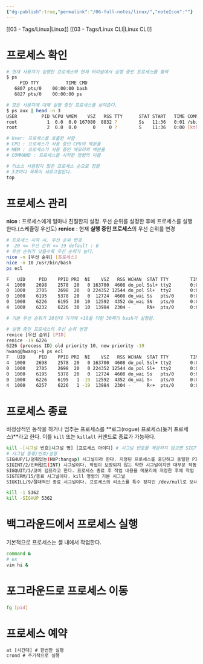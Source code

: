 ```yaml
---
{"dg-publish":true,"permalink":"/06-full-notes/linux/","noteIcon":""}
---
```


[[03 - Tags/Linux\|Linux]] [[03 - Tags/Linux CLI\|Linux CLI]]
# 프로세스 확인
```Bash
# 현재 사용자가 실행한 프로세스와 현재 터미널에서 실행 중인 프로세스를 출력
$ ps
	 PID TTY          TIME CMD
   6807 pts/0    00:00:00 bash
   6827 pts/0    00:00:00 ps

# 모든 사용자에 대해 실행 중인 프로세스를 보여준다.
$ ps aux | head -n 3
USER         PID %CPU %MEM    VSZ   RSS TTY      STAT START   TIME COMMAND
root           1  0.0  0.0 167080  8832 ?        Ss   11:36   0:01 /sbin/init splash
root           2  0.0  0.0      0     0 ?        S    11:36   0:00 [kthreadd]

# User: 프로세스를 호출한 사람
# CPU : 프로세스가 사용 중인 CPU의 백분율
# MEM : 프로세스가 사용 중인 메모리의 백분율
# COMMAND : 프로세스를 시작한 명령의 이름

# 리소스 사용량이 많은 프로세스 순으로 정렬
# 3초마다 목록이 새로고침된다.
top
```

# 프로세스 관리

**nice** : 프로세스에게 얼마나 친절한지 설정. 우선 순위를 설정한 후에 프로세스를 실행한다.(스케쥴링 우선도)
**renice** : 현재 **실행 중인 프로세스**의 우선 순위를 변경
```Bash
# 프로세스 시작 시, 우선 순위 변경
# -20 <= 우선 순위 <= 19 default : 0
# 우선 순위가 낮을수록 우선 순위가 높다.
nice -n [우선 순위] [프로세스]
nice -n 10 /usr/bin/bash
ps ecl

F   UID     PID    PPID PRI  NI    VSZ   RSS WCHAN  STAT TTY        TIME COMMAND
4  1000    2698    2578  20   0 163700  4608 do_pol Ssl+ tty2       0:00 gdm-way
0  1000    2705    2698  20   0 224352 12544 do_pol Sl+  tty2       0:00 gnome-s
0  1000    6195    5378  20   0  12724  4608 do_wai Ss   pts/0      0:00 bash
0  1000    6226    6195  30  10  12592  4352 do_wai SN   pts/0      0:00 bash
4  1000    6232    6226  30  10  13984  2304 -      RN+  pts/0      0:00 ps

# 기본 우선 순위가 20인데 거기에 +10을 더한 30짜리 bash가 실행됨.

# 실행 중인 프로세스의 우선 순위 변경
renice [우선 순위] [PID]
renice -19 6226
6226 (process ID) old priority 10, new priority -19
hwang@hwang:~$ ps ecl
F   UID     PID    PPID PRI  NI    VSZ   RSS WCHAN  STAT TTY        TIME COMMAND
4  1000    2698    2578  20   0 163700  4608 do_pol Ssl+ tty2       0:00 gdm-way
0  1000    2705    2698  20   0 224352 12544 do_pol Sl+  tty2       0:00 gnome-s
0  1000    6195    5378  20   0  12724  4608 do_wai Ss   pts/0      0:00 bash
0  1000    6226    6195   1 -19  12592  4352 do_wai S<   pts/0      0:00 bash
4  1000    6257    6226   1 -19  13984  2304 -      R<+  pts/0      0:00 ps
```
# 프로세스 종료
비정상적인 동작을 하거나 멈추는 프로세스를 **로그(rogue) 프로세스(돚거 프로세스)**라고 한다.
이를 `kill` 또는 `killall` 커맨드로 종료가 가능하다.
```Bash
kill -[시그널 번호|시그널 명] [프로세스 아이디] # 시그널 번호를 제공하지 않으면 SIGTERM이 기본 시그널
# 시그널 종류/번호/설명
SIGHUP/1/멈춰있는(HUP:hangup) 시그널이라 한다. 지정된 프로세스를 중단하고 동일한 PID로 재시작한다.
SIGINT/2/인터럽트(INT) 시그널이다. 작업이 보장되지 않는 약한 시그널이지만 대부분 작동한다.
SIGQUIT/3/코어 덤프라고 한다. 프로세스 종료 후 작업 내용을 메모리에 저장한 후에 작업 디렉터리의 core라는 파일에 저장한다.
SIGTERM/15/종료 시그널이다. kill 명령의 기본 시그널
SIGKILL/9/절대적인 종료 시그널이다. 프로세스의 리소스를 특수 장치인 /dev/null로 보내 프로세스를 강제로 중지한다.

kill -1 5362
kill -SIGHUP 5362
```
# 백그라운드에서 프로세스 실행
기본적으로 프로세스는 셸 내에서 작업한다.
```Bash
command &
# ex
vim hi &
```
# 포그라운드로 프로세스 이동
```Bash
fg [pid]
```
# 프로세스 예약
```JavaScript
at [시간대] # 한번만 실행
crond # 주기적으로 실행
```